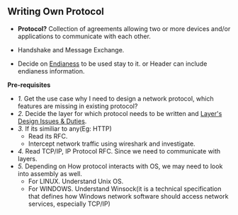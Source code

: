 ## Writing Own Protocol
- **Protocol?** Collection of agreements allowing two or more devices and/or applications to communicate with each other.

- Handshake and Message Exchange.
- Decide on [Endianess](/Languages/Programming_Languages/C/Bitwise) to be used stay to it. or Header can include endianess information.

**Pre-requisites**
- *1.* Get the use case why I need to design a network protocol, which features are missing in existing protocol?
- *2.* Decide the layer for which protocol needs to be written and [Layer's Design Issues & Duties](../).
- *3.* If its similiar to any(Eg: HTTP)
  - Read its RFC.
  - Intercept network traffic using wireshark and investigate.
- *4.* Read TCP/IP, IP Protocol RFC. Since we need to communicate with layers.
- *5.* Depending on How protocol interacts with OS, we may need to look into assembly as well.
  - For LINUX. Understand Unix OS.
  - For WINDOWS. Understand Winsock(it is a technical specification that defines how Windows network software should access network services, especially TCP/IP)
